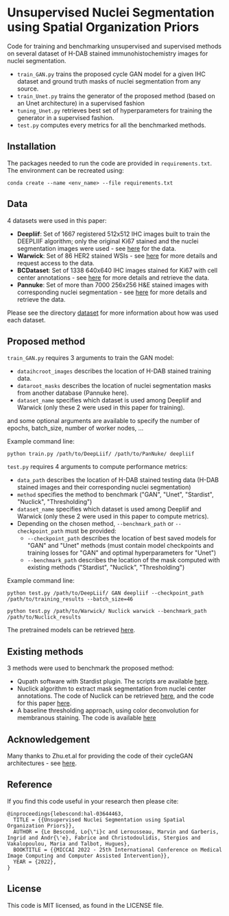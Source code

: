 # Unsupervised Nuclei Segmentation using Spatial Organization Priors

Code for training and benchmarking unsupervised and supervised methods on several dataset of H-DAB stained immunohistochemistry images for nuclei segmentation. 
* ```train_GAN.py``` trains the proposed cycle GAN model for a given IHC dataset and ground truth masks of 
nuclei segmentation from any source. 
* ```train_Unet.py``` trains the generator of the proposed method (based on an Unet architecture) in a supervised
fashion 
* ```tuning_Unet.py``` retrieves best set of hyperparameters for training the generator in a supervised fashion.
* ```test.py``` computes every metrics for all the benchmarked methods.

## Installation
The packages needed to run the code are provided in ```requirements.txt```. The environment can be recreated using:

```
conda create --name <env_name> --file requirements.txt
```

## Data

4 datasets were used in this paper:
* **Deepliif**: Set of 1667 registered 512x512 IHC images built to train the DEEPLIIF algorithm; only the original Ki67 stained 
and the nuclei segmentation images were used - see [here](https://zenodo.org/record/4751737#.YlWRiN86-Ul) for the data.
* **Warwick**: Set of 86 HER2 stained WSIs - see [here](https://warwick.ac.uk/fac/cross_fac/tia/data/her2contest) for more details and request access to the data.
* **BCDataset**: Set of 1338 640x640 IHC images stained for Ki67 with cell center annotations - see [here](https://sites.google.com/view/bcdataset) for more details and retrieve the data.
* **Pannuke**: Set of more than 7000 256x256 H&E stained images with corresponding nuclei segmentation - see [here](https://jgamper.github.io/PanNukeDataset/) for more details and retrieve the data.

Please see the directory [dataset](datasets/README.md) for more information about how was used each dataset.

## Proposed method
```train_GAN.py``` requires 3 arguments to train the GAN model: 
* ```dataihcroot_images``` describes the location of H-DAB stained training data.
* ```dataroot_masks``` describes the location of nuclei segmentation masks from another database (Pannuke here).
* ```dataset_name``` specifies which dataset is used among Deepliif and Warwick (only these 2 were used in this paper for training).

and some optional arguments are available to specify the number of epochs, batch_size, number of worker nodes, ...

Example command line:

```
python train.py /path/to/DeepLiif/ /path/to/PanNuke/ deepliif
```

```test.py``` requires 4 arguments to compute performance metrics:
* ```data_path``` describes the location of H-DAB stained testing data (H-DAB stained images and their corresponding nuclei segmentation)
* ```method``` specifies the method to benchmark ("GAN", "Unet", "Stardist", "Nuclick", "Thresholding")
*  ```dataset_name``` specifies which dataset is used among Deepliif and Warwick (only these 2 were used in this paper to compute metrics).
* Depending on the chosen method, ```--benchmark_path``` or ```--checkpoint_path``` must be provided:
  * ```--checkpoint_path``` describes the location of best saved models for "GAN" and "Unet" methods (must contain model checkpoints and 
training losses for "GAN" and optimal hyperparameters for "Unet")
  * ```--benchmark_path``` describes the location of the mask computed with existing methods ("Stardist", "Nuclick", "Thresholding")

Example command line:

```
python test.py /path/to/DeepLiif/ GAN deepliif --checkpoint_path /path/to/training_results --batch_size=46
```

```
python test.py /path/to/Warwick/ Nuclick warwick --benchmark_path /path/to/Nuclick_results
```

The pretrained models can be retrieved [here](https://drive.google.com/drive/folders/1qSBd6_m5omPAGijiDa2BRhZDAtxcaRxL?usp=sharing).
## Existing methods

3 methods were used to benchmark the proposed method:
* Qupath software with Stardist plugin. The scripts are available [here](existing_methods/stardist).
* Nuclick algorithm to extract mask segmentation from nuclei center annotations. The code of Nuclick can be retrieved [here](https://github.com/navidstuv/NuClick), and the code for this paper [here](existing_methods/nuclick).
* A baseline thresholding approach, using color deconvolution for membranous staining. The code is available [here](existing_methods/thresholding)

## Acknowledgement

Many thanks to Zhu.et.al for providing the code of their cycleGAN architectures - see [here](https://github.com/junyanz/pytorch-CycleGAN-and-pix2pix).

## Reference

If you find this code useful in your research then please cite:

```
@inproceedings{lebescond:hal-03644463,
  TITLE = {{Unsupervised Nuclei Segmentation using Spatial Organization Priors}},
  AUTHOR = {Le Bescond, Lo{\"i}c and Lerousseau, Marvin and Garberis, Ingrid and Andr{\'e}, Fabrice and Christodoulidis, Stergios and Vakalopoulou, Maria and Talbot, Hugues},
  BOOKTITLE = {{MICCAI 2022 - 25th International Conference on Medical Image Computing and Computer Assisted Intervention}},
  YEAR = {2022},
}
```

## License

This code is MIT licensed, as found in the LICENSE file.
